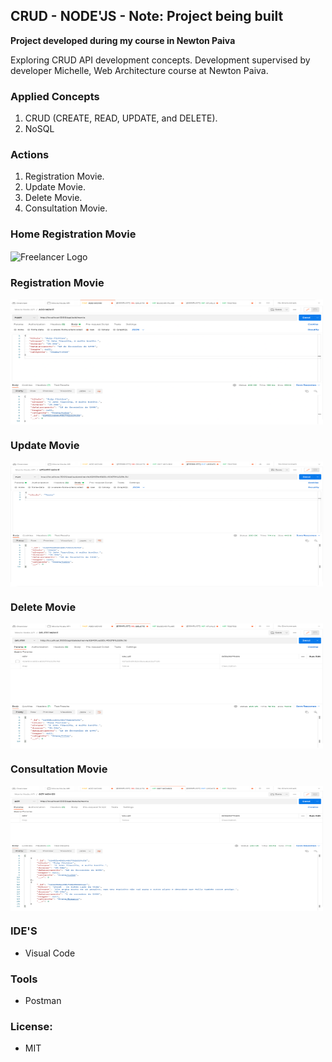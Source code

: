 ## CRUD - NODE'JS -  **Note: Project being built**

 **Project developed during my course in Newton Paiva**  
 
Exploring CRUD API development concepts. Development supervised by developer Michelle, Web Architecture course at Newton Paiva.

### Applied Concepts

1. CRUD (CREATE, READ, UPDATE, and DELETE).
2. NoSQL 

### Actions

1.  Registration Movie.
2.  Update Movie.
3.  Delete Movie.
4.  Consultation Movie.

### Home Registration Movie

<img src="https://github.com/willianrsouza/NODE-JS-API-CRUD/blob/main/images/home.png?raw=true" align="center"
     alt="Freelancer Logo" width="800" height="500">

### Registration Movie

<img src="https://github.com/willianrsouza/NODE-JS-API/blob/main/images/function-add.png?raw=true" align="center"
     alt="Freelancer Logo" width="500" height="200">
     
### Update Movie

<img src="https://github.com/willianrsouza/NODE-JS-API/blob/main/images/function-update.png?raw=true" align="center"
     alt="Freelancer Logo" width="500" height="200">
     
### Delete Movie

<img src="https://github.com/willianrsouza/NODE-JS-API/blob/main/images/function-delete.png?raw=true" align="center"
     alt="Freelancer Logo" width="500" height="200">
     
### Consultation Movie

<img src="https://github.com/willianrsouza/NODE-JS-API/blob/main/images/function-get.png?raw=true" align="center"
     alt="Freelancer Logo" width="500" height="200">
          
### IDE'S

- Visual Code

### Tools

- Postman

### License: 

- MIT
